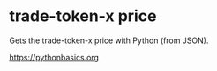 # trade-token-x price 

Gets the trade-token-x price with Python (from JSON).

https://pythonbasics.org
